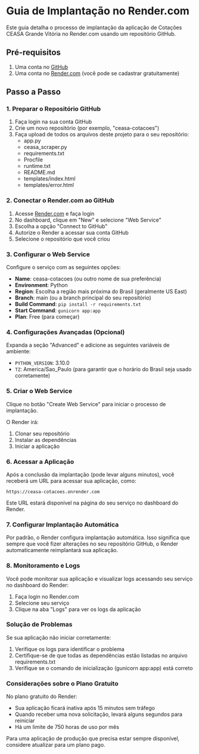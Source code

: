 # Guia de Implantação no Render.com

Este guia detalha o processo de implantação da aplicação de Cotações CEASA Grande Vitória no Render.com usando um repositório GitHub.

## Pré-requisitos

1. Uma conta no [GitHub](https://github.com/)
2. Uma conta no [Render.com](https://render.com/) (você pode se cadastrar gratuitamente)

## Passo a Passo

### 1. Preparar o Repositório GitHub

1. Faça login na sua conta GitHub
2. Crie um novo repositório (por exemplo, "ceasa-cotacoes")
3. Faça upload de todos os arquivos deste projeto para o seu repositório:
   - app.py
   - ceasa_scraper.py
   - requirements.txt
   - Procfile
   - runtime.txt
   - README.md
   - templates/index.html
   - templates/error.html

### 2. Conectar o Render.com ao GitHub

1. Acesse [Render.com](https://render.com/) e faça login
2. No dashboard, clique em "New" e selecione "Web Service"
3. Escolha a opção "Connect to GitHub"
4. Autorize o Render a acessar sua conta GitHub
5. Selecione o repositório que você criou

### 3. Configurar o Web Service

Configure o serviço com as seguintes opções:

- **Name**: ceasa-cotacoes (ou outro nome de sua preferência)
- **Environment**: Python
- **Region**: Escolha a região mais próxima do Brasil (geralmente US East)
- **Branch**: main (ou a branch principal do seu repositório)
- **Build Command**: `pip install -r requirements.txt`
- **Start Command**: `gunicorn app:app`
- **Plan**: Free (para começar)

### 4. Configurações Avançadas (Opcional)

Expanda a seção "Advanced" e adicione as seguintes variáveis de ambiente:

- `PYTHON_VERSION`: 3.10.0
- `TZ`: America/Sao_Paulo (para garantir que o horário do Brasil seja usado corretamente)

### 5. Criar o Web Service

Clique no botão "Create Web Service" para iniciar o processo de implantação.

O Render irá:
1. Clonar seu repositório
2. Instalar as dependências
3. Iniciar a aplicação

### 6. Acessar a Aplicação

Após a conclusão da implantação (pode levar alguns minutos), você receberá um URL para acessar sua aplicação, como:
```
https://ceasa-cotacoes.onrender.com
```

Este URL estará disponível na página do seu serviço no dashboard do Render.

### 7. Configurar Implantação Automática

Por padrão, o Render configura implantação automática. Isso significa que sempre que você fizer alterações no seu repositório GitHub, o Render automaticamente reimplantará sua aplicação.

### 8. Monitoramento e Logs

Você pode monitorar sua aplicação e visualizar logs acessando seu serviço no dashboard do Render:

1. Faça login no Render.com
2. Selecione seu serviço
3. Clique na aba "Logs" para ver os logs da aplicação

### Solução de Problemas

Se sua aplicação não iniciar corretamente:

1. Verifique os logs para identificar o problema
2. Certifique-se de que todas as dependências estão listadas no arquivo requirements.txt
3. Verifique se o comando de inicialização (gunicorn app:app) está correto

### Considerações sobre o Plano Gratuito

No plano gratuito do Render:
- Sua aplicação ficará inativa após 15 minutos sem tráfego
- Quando receber uma nova solicitação, levará alguns segundos para reiniciar
- Há um limite de 750 horas de uso por mês

Para uma aplicação de produção que precisa estar sempre disponível, considere atualizar para um plano pago.
